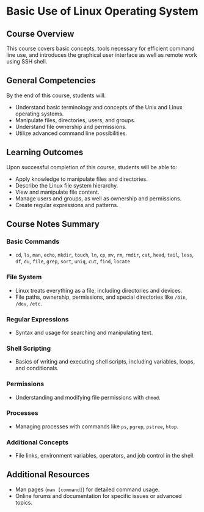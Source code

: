 # Basic Use of Linux Operating System

## Course Overview

This course covers basic concepts, tools necessary for efficient command line use, and introduces the graphical user interface as well as remote work using SSH shell.

## General Competencies

By the end of this course, students will:
- Understand basic terminology and concepts of the Unix and Linux operating systems.
- Manipulate files, directories, users, and groups.
- Understand file ownership and permissions.
- Utilize advanced command line possibilities.

## Learning Outcomes

Upon successful completion of this course, students will be able to:
- Apply knowledge to manipulate files and directories.
- Describe the Linux file system hierarchy.
- View and manipulate file content.
- Manage users and groups, as well as ownership and permissions.
- Create regular expressions and patterns.

## Course Notes Summary

### Basic Commands
- `cd`, `ls`, `man`, `echo`, `mkdir`, `touch`, `ln`, `cp`, `mv`, `rm`, `rmdir`, `cat`, `head`, `tail`, `less`, `df`, `du`, `file`, `grep`, `sort`, `uniq`, `cut`, `find`, `locate`

### File System
- Linux treats everything as a file, including directories and devices.
- File paths, ownership, permissions, and special directories like `/bin`, `/dev`, `/etc`.

### Regular Expressions
- Syntax and usage for searching and manipulating text.

### Shell Scripting
- Basics of writing and executing shell scripts, including variables, loops, and conditionals.

### Permissions
- Understanding and modifying file permissions with `chmod`.

### Processes
- Managing processes with commands like `ps`, `pgrep`, `pstree`, `htop`.

### Additional Concepts
- File links, environment variables, operators, and job control in the shell.

## Additional Resources
- Man pages (`man [command]`) for detailed command usage.
- Online forums and documentation for specific issues or advanced topics.